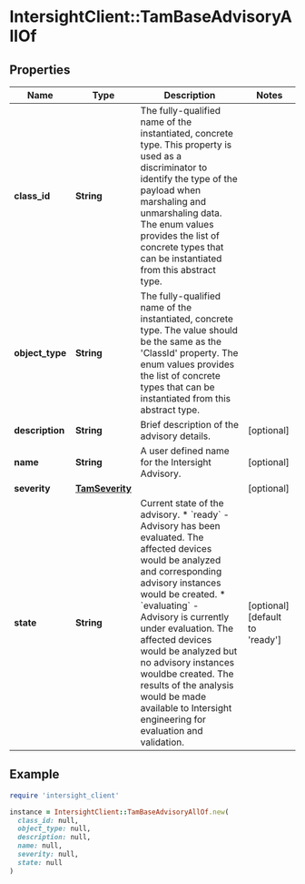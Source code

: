 # IntersightClient::TamBaseAdvisoryAllOf

## Properties

| Name | Type | Description | Notes |
| ---- | ---- | ----------- | ----- |
| **class_id** | **String** | The fully-qualified name of the instantiated, concrete type. This property is used as a discriminator to identify the type of the payload when marshaling and unmarshaling data. The enum values provides the list of concrete types that can be instantiated from this abstract type. |  |
| **object_type** | **String** | The fully-qualified name of the instantiated, concrete type. The value should be the same as the &#39;ClassId&#39; property. The enum values provides the list of concrete types that can be instantiated from this abstract type. |  |
| **description** | **String** | Brief description of the advisory details. | [optional] |
| **name** | **String** | A user defined name for the Intersight Advisory. | [optional] |
| **severity** | [**TamSeverity**](TamSeverity.md) |  | [optional] |
| **state** | **String** | Current state of the advisory. * &#x60;ready&#x60; - Advisory has been evaluated. The affected devices would be analyzed and corresponding advisory instances would be created. * &#x60;evaluating&#x60; - Advisory is currently under evaluation. The affected devices would be analyzed but no advisory instances wouldbe created. The results of the analysis would be made available to Intersight engineering for evaluation and validation. | [optional][default to &#39;ready&#39;] |

## Example

```ruby
require 'intersight_client'

instance = IntersightClient::TamBaseAdvisoryAllOf.new(
  class_id: null,
  object_type: null,
  description: null,
  name: null,
  severity: null,
  state: null
)
```

